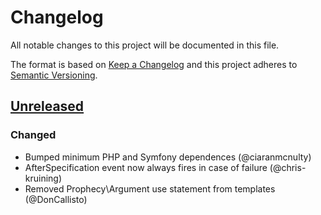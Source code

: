 # Changelog
All notable changes to this project will be documented in this file.

The format is based on [Keep a Changelog](http://keepachangelog.com/en/1.0.0/)
and this project adheres to [Semantic Versioning](http://semver.org/spec/v2.0.0.html).

## [Unreleased]
### Changed
 - Bumped minimum PHP and Symfony dependences (@ciaranmcnulty)
 - AfterSpecification event now always fires in case of failure (@chris-kruining)
 - Removed Prophecy\Argument use statement from templates (@DonCallisto)

[Unreleased]: https://github.com/phpspec/phpspec/compare/5.1.1...master

